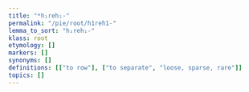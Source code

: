 ```yaml
---
title: "*h₁reh₁-"
permalink: "/pie/root/h1reh1-"
lemma_to_sort: "h₁reh₁-"
klass: root
etymology: []
markers: []
synonyms: []
definitions: [["to row"], ["to separate", "loose, sparse, rare"]]
topics: []
---
```

